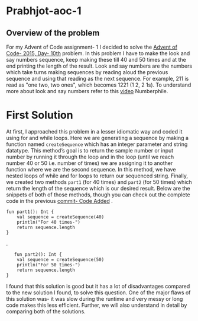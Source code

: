 # Prabhjot-aoc-1
## Overview of the problem

For my Advent of Code assignment- 1 I decided to solve the  [Advent of Code- 2015, Day- 10th](https://adventofcode.com/2015/day/10) problem. In this problem I have to make the look and say numbers sequence, keep making these till 40 and 50 times and at the end printing the length of the result. Look and say numbers are the numbers which take turns making sequences by reading aloud the previous sequence and using that reading as the next sequence. For example, 211 is read as "one two, two ones", which becomes 1221 (1 2, 2 1s). To understand more about look and say numbers refer to this [video](https://www.youtube.com/watch?v=ea7lJkEhytA) Numberphile.

# First Solution

At first, I approached this problem in a lesser idiomatic way and coded it using for and while loops. 
Here we are generating a sequence by making a function named ```createSequence``` which has an integer parameter and string datatype. This method’s goal is to return the sample number or input number by running it through the loop and in the loop (until we reach number 40 or 50 i.e. number of times) we are assigning it to another function where we are the second sequence. In this method, we have nested loops of while and for loops to return our sequenced string. Finally, we created two methods ```part1``` (for 40 times) and ```part2``` (for 50 times) which return the length of the sequence which is our desired result. Below are the snippets of both of those methods, though you can check out the complete code in the previous [commit- Code Added](https://github.com/nic-dgl-204-fall-2022/Prabhjot-aoc-1/commit/17c132e9a52b48d2d9b68b67c34077e60ac4563f) .

    fun part1(): Int {
        val sequence = createSequence(40)
        println("For 40 times-")
        return sequence.length
    }
.
       
       fun part2(): Int {
        val sequence = createSequence(50)
        println("For 50 times-")
        return sequence.length
    }

I found that this solution is good but it has a lot of disadvantages compared to the new solution I found, to solve this question. One of the major flaws of this solution was- it was slow during the runtime and very messy or long code makes this less efficient. Further, we will also understand in detail by comparing both of the solutions. 
